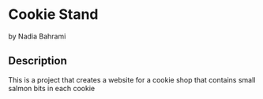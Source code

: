 Cookie Stand
============
by Nadia Bahrami


Description
-----------
This is a project that creates a website for a cookie shop that contains small salmon bits in each cookie
